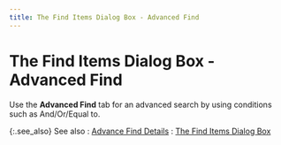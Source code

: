 ```yaml
---
title: The Find Items Dialog Box - Advanced Find
---
```


# The Find Items Dialog Box - Advanced Find


Use the **Advanced Find** tab for  an advanced search by using conditions such as And/Or/Equal to.


{:.see_also}
See also
: [Advance  Find Details]({{site.mi_baseurl}}/finding-items/find-item-details/advanced-find-details/advance_find_details_find_items_content.html)
: [The Find  Items Dialog Box]({{site.mi_baseurl}}/finding-items/create-a-new-item-filter/find-items-dialog-box/the_find_items_dialog_box.html)
